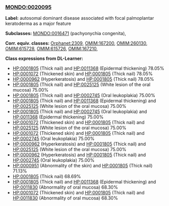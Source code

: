 
### [MONDO:0020095](http://purl.obolibrary.org/obo/MONDO_0020095)
**Label:** autosomal dominant disease associated with focal palmoplantar keratoderma as a major feature

**Subclasses:** [MONDO:0016471](http://purl.obolibrary.org/obo/MONDO_0016471) (pachyonychia congenita), 

**Corr. equiv. classes:** [Orphanet:2309](http://www.orpha.net/ORDO/Orphanet_2309), [OMIM:167200](http://purl.obolibrary.org/obo/OMIM_167200), [OMIM:260130](http://purl.obolibrary.org/obo/OMIM_260130), [OMIM:615728](http://purl.obolibrary.org/obo/OMIM_615728), [OMIM:615726](http://purl.obolibrary.org/obo/OMIM_615726), [OMIM:167210](http://purl.obolibrary.org/obo/OMIM_167210), 

**Class expressions from DL-Learner:**

- [HP:0001805](http://purl.obolibrary.org/obo/HP_0001805) (Thick nail) and [HP:0011368](http://purl.obolibrary.org/obo/HP_0011368) (Epidermal thickening) 78.05%
- [HP:0001072](http://purl.obolibrary.org/obo/HP_0001072) (Thickened skin) and [HP:0001805](http://purl.obolibrary.org/obo/HP_0001805) (Thick nail) 78.05%
- [HP:0000962](http://purl.obolibrary.org/obo/HP_0000962) (Hyperkeratosis) and [HP:0001805](http://purl.obolibrary.org/obo/HP_0001805) (Thick nail) 78.05%
- [HP:0001805](http://purl.obolibrary.org/obo/HP_0001805) (Thick nail) and [HP:0025125](http://purl.obolibrary.org/obo/HP_0025125) (White lesion of the oral mucosa) 75.00%
- [HP:0001805](http://purl.obolibrary.org/obo/HP_0001805) (Thick nail) and [HP:0002745](http://purl.obolibrary.org/obo/HP_0002745) (Oral leukoplakia) 75.00%
- [HP:0001805](http://purl.obolibrary.org/obo/HP_0001805) (Thick nail) and [HP:0011368](http://purl.obolibrary.org/obo/HP_0011368) (Epidermal thickening) and [HP:0025125](http://purl.obolibrary.org/obo/HP_0025125) (White lesion of the oral mucosa) 75.00%
- [HP:0001805](http://purl.obolibrary.org/obo/HP_0001805) (Thick nail) and [HP:0002745](http://purl.obolibrary.org/obo/HP_0002745) (Oral leukoplakia) and [HP:0011368](http://purl.obolibrary.org/obo/HP_0011368) (Epidermal thickening) 75.00%
- [HP:0001072](http://purl.obolibrary.org/obo/HP_0001072) (Thickened skin) and [HP:0001805](http://purl.obolibrary.org/obo/HP_0001805) (Thick nail) and [HP:0025125](http://purl.obolibrary.org/obo/HP_0025125) (White lesion of the oral mucosa) 75.00%
- [HP:0001072](http://purl.obolibrary.org/obo/HP_0001072) (Thickened skin) and [HP:0001805](http://purl.obolibrary.org/obo/HP_0001805) (Thick nail) and [HP:0002745](http://purl.obolibrary.org/obo/HP_0002745) (Oral leukoplakia) 75.00%
- [HP:0000962](http://purl.obolibrary.org/obo/HP_0000962) (Hyperkeratosis) and [HP:0001805](http://purl.obolibrary.org/obo/HP_0001805) (Thick nail) and [HP:0025125](http://purl.obolibrary.org/obo/HP_0025125) (White lesion of the oral mucosa) 75.00%
- [HP:0000962](http://purl.obolibrary.org/obo/HP_0000962) (Hyperkeratosis) and [HP:0001805](http://purl.obolibrary.org/obo/HP_0001805) (Thick nail) and [HP:0002745](http://purl.obolibrary.org/obo/HP_0002745) (Oral leukoplakia) 75.00%
- [HP:0000951](http://purl.obolibrary.org/obo/HP_0000951) (Abnormality of the skin) and [HP:0001805](http://purl.obolibrary.org/obo/HP_0001805) (Thick nail) 71.13%
- [HP:0001805](http://purl.obolibrary.org/obo/HP_0001805) (Thick nail) 68.69%
- [HP:0001805](http://purl.obolibrary.org/obo/HP_0001805) (Thick nail) and [HP:0011368](http://purl.obolibrary.org/obo/HP_0011368) (Epidermal thickening) and [HP:0011830](http://purl.obolibrary.org/obo/HP_0011830) (Abnormality of oral mucosa) 68.30%
- [HP:0001072](http://purl.obolibrary.org/obo/HP_0001072) (Thickened skin) and [HP:0001805](http://purl.obolibrary.org/obo/HP_0001805) (Thick nail) and [HP:0011830](http://purl.obolibrary.org/obo/HP_0011830) (Abnormality of oral mucosa) 68.30%


